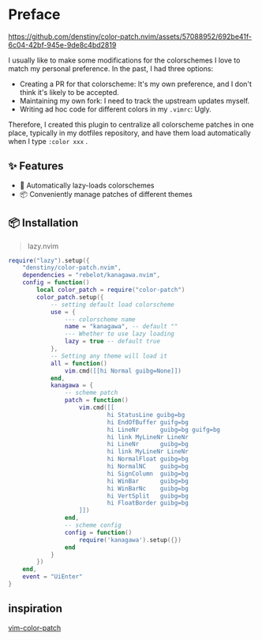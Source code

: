 # Preface

https://github.com/denstiny/color-patch.nvim/assets/57088952/692be41f-6c04-42bf-945e-9de8c4bd2819


I usually like to make some modifications for the colorschemes I love to match my personal preference. In the past, I had three options:

- Creating a PR for that colorscheme: It's my own preference, and I don't think it's likely to be accepted.
- Maintaining my own fork: I need to track the upstream updates myself.
- Writing ad hoc code for different colors in my `.vimrc`: Ugly.

Therefore, I created this plugin to centralize all colorscheme patches in one place, typically in my dotfiles repository, and have them load automatically when I type `:color xxx` .

## ✨ Features
- 🎨 Automatically lazy-loads colorschemes
- 📦 Conveniently manage patches of different themes

## 📦 Installation
> lazy.nvim
```lua
require("lazy").setup({
    "denstiny/color-patch.nvim",
    dependencies = "rebelot/kanagawa.nvim",
    config = function()
        local color_patch = require("color-patch")
        color_patch.setup({
            -- setting default load colorscheme
            use = {
                --- colorscheme name
                name = "kanagawa", -- default ""
                --- Whether to use lazy loading 
                lazy = true -- default true
            },
            -- Setting any theme will load it
            all = function()
                vim.cmd([[hi Normal guibg=None]])
            end,
            kanagawa = {
                -- scheme patch
                patch = function()
                    vim.cmd([[
                            hi StatusLine guibg=bg
                            hi EndOfBuffer guifg=bg
                            hi LineNr      guibg=bg guifg=bg
                            hi link MyLineNr LineNr
                            hi LineNr      guibg=bg
                            hi link MyLineNr LineNr
                            hi NormalFloat guibg=bg
                            hi NormalNC    guibg=bg
                            hi SignColumn  guibg=bg
                            hi WinBar      guibg=bg
                            hi WinBarNc    guibg=bg
                            hi VertSplit   guibg=bg
                            hi FloatBorder guibg=bg
                    ]])
                end,
                -- scheme config
                config = function()
                    require('kanagawa').setup({})
                end
            }
        })
    end,
    event = "UiEnter"
}
``` 

## inspiration
[vim-color-patch](https://github.com/skywind3000/vim-color-patch)
